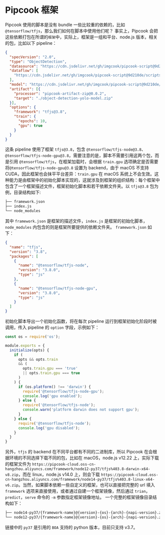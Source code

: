 # Pipcook 框架

Pipcook 使用的脚本是没有 bundle 一些比较重的依赖的，比如 `@tensorflow/tfjs`，那么我们如何在脚本中使用他们呢？
事实上，Pipcook 会把这些依赖打包在所谓的`框架`中，实际上，框架是一组和平台、node.js 版本，相关的包，比如以下 pipeline：
```json
{
  "specVersion": "2.0",
  "type": "ObjectDetection",
  "datasource": "https://cdn.jsdelivr.net/gh/imgcook/pipcook-script@9d210de/scripts/object-detection-yolo/build/datasource.js?url=https://pc-github.oss-us-west-1.aliyuncs.com/dataset/object-detection-yolo-min.zip",
  "dataflow": [
    "https://cdn.jsdelivr.net/gh/imgcook/pipcook-script@9d210de/scripts/object-detection-yolo/build/dataflow.js?size=416&size=416"
  ],
  "model": "https://cdn.jsdelivr.net/gh/imgcook/pipcook-script@9d210de/scripts/object-detection-yolo/build/model.js",
  "artifact": [{
    "processor": "pipcook-artifact-zip@0.0.2",
    "target": "./object-detection-yolo-model.zip"
  }],
  "options": {
    "framework": "tfjs@3.8",
    "train": {
      "epochs": 10,
      "gpu": true
    }
  }
}
```

这条 pipeline 使用了框架 `tfjs@3.8`，包含 `@tensorflow/tfjs-node@3.8`、`@tensorflow/tfjs-node-gpu@3.8`，需要注意的是，脚本不需要引用这两个包，而是引用 `@tensorflow/tfjs`，在框架加载时，会根据 `train.gpu` 选项确定是否需要将`@tensorflow/tfjs-node-gpu@3.8` 设置为 backend，由于 macOS 不支持 CUDA，因此框架也会抹平平台差异：`train.gpu` 在 macOS 系统上不会生效。这种能力是由框架中的初始化脚本实现的，这就涉及到框架的组织结构：每个框架中包含了一个框架描述文件，框架初始化脚本和若干依赖文件夹。以 `tfjs@3.8` 包为例，目录结构如下:

```sh
├── framework.json
├── index.js
└── node_modules
```

其中 `framework.json` 是框架的描述文件，`index.js` 是框架的初始化脚本，`node_modules` 内包含的则是框架所要提供的依赖文件夹。
`framework.json` 如下：

```json
{
  "name": "tfjs",
  "version": "3.8",
  "packages": [
    {
      "name": "@tensorflow/tfjs-node",
      "version": "3.8.0",
      "type": "js"
    },
    {
      "name": "@tensorflow/tfjs-node-gpu",
      "version": "3.8.0",
      "type": "js"
    }
  ]
}
```

初始化脚本导出一个初始化函数，将在每次 pipeline 运行到框架初始化阶段时被调用，传入 pipeline 的 `option` 字段，示例如下：

```js
const os = require('os');

module.exports = {
  initialize(opts) {
    if (
      opts && opts.train
      && (
        opts.train.gpu === 'true'
        || opts.train.gpu === true
      )
    ) {
      if (os.platform() !== 'darwin') {
        require('@tensorflow/tfjs-node-gpu');
        console.log('gpu enabled');
      } else {
        require('@tensorflow/tfjs-node');
        console.warn('platform darwin does not support gpu');
      }
    } else {
      require('@tensorflow/tfjs-node');
      console.log('gpu disabled');
    }
  }
}
```

另外，`tfjs` 的 backend 在不同平台都有不同的二进制库，所以 Pipcook 在会根据环境的不同选择下载不同的包，比如在 macOS，node.js v12.22 上，实际下载的框架文件为 `https://pipcook-cloud.oss-cn-hangzhou.aliyuncs.com/framework/node12-py37/tfjs%403.8-darwin-x64-v8.zip`，而在 linux，node.js v14.0 上，则会下载 `https://pipcook-cloud.oss-cn-hangzhou.aliyuncs.com/framework/node14-py37/tfjs%403.8-linux-x64-v6.zip`。当然，如果脚本依赖一些自定义的框架，也可以直接把完整的 url 填入 `framework` 选项来直接使用，或者通过自建一个框架镜像，然后通过 `trian`，`predict`，`serve` 命令的 `-m` 参数指定框架镜像地址。
一个完整的框架镜像目录结构如下：

```sh
├── node14-py37/{framework-name}@{version}-{os}-{arch}-{napi-version}.zip
└── node12-py37/{framework-name}@{version}-{os}-{arch}-{napi-version}.zip
```

链接中的 `py37` 是引用的 `BOA` 支持的 python 版本，目前只支持 v3.7。

